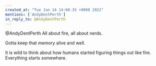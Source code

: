 ```yaml
---
created_at: "Tue Jun 14 14:08:35 +0000 2022"
mentions: ['AndyDentPerth']
in_reply_to: @AndyDentPerth
---
```


@AndyDentPerth All about fire, all about nerds.

Gotta keep that memory alive and well. 

It is wild to think about how humans started figuring things out like fire. Everything starts somewhere.